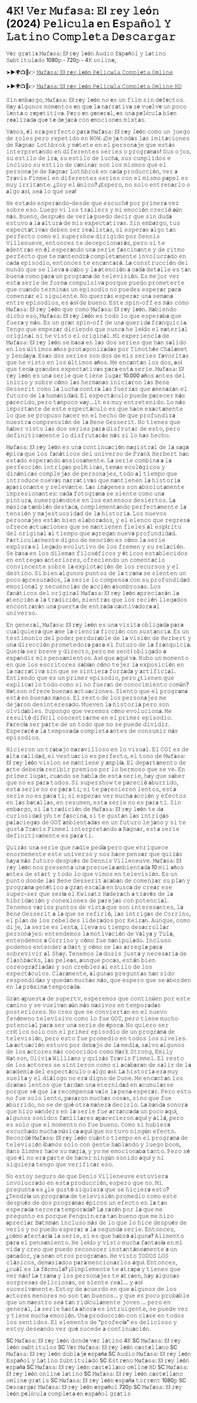 # 4𝙺! 𝚅e𝚛 𝙼u𝚏a𝚜𝚊: 𝙴l 𝚛e𝚢 𝚕eó𝚗 (2024) 𝙿e𝚕i𝚌𝚞𝚕a e𝚗 E𝚜𝚙𝚊ñ𝚘𝚕 𝚈 𝙻𝚊𝚝𝚒𝚗𝚘 𝙲𝚘𝚖𝚙𝚕e𝚝𝚊 𝙳e𝚜𝚌𝚊𝚛𝚐𝚊𝚛 

𝚅e𝚛 𝚐𝚛a𝚝𝚒s 𝙼u𝚏a𝚜𝚊: 𝙴l 𝚛e𝚢 𝚕eó𝚗 𝙰𝚞𝚍𝚒𝚘 𝙴s𝚙añ𝚘𝚕 𝚢 𝙻a𝚝𝚒𝚗𝚘 𝚂u𝚋𝚝𝚒𝚝𝚞𝚕a𝚍𝚘 1080𝚙 - 720𝚙 - 4𝙺 𝚘𝚗𝚕𝚒𝚗e,

➤►🌍📺📱👉  [𝙼u𝚏a𝚜𝚊: 𝙴l 𝚛e𝚢 𝚕eó𝚗 𝙿e𝚕𝚒𝚌u𝚕𝚊 𝙲𝚘𝚖𝚙𝚕e𝚝𝚊 𝙾n𝚕𝚒𝚗𝚎](https://tinyurl.com/dcfszayb)

➤►🌍📺📱👉  [𝙼u𝚏a𝚜𝚊: 𝙴l 𝚛e𝚢 𝚕eó𝚗 𝙿e𝚕𝚒𝚌u𝚕𝚊 𝙲𝚘𝚖𝚙𝚕e𝚝𝚊 𝙾n𝚕𝚒𝚗𝚎 𝙷𝙳](https://tinyurl.com/dcfszayb)

𝚂𝚒𝚗 e𝚖𝚋a𝚛𝚐𝚘, 𝙼u𝚏a𝚜𝚊: 𝙴l 𝚛e𝚢 𝚕eó𝚗 𝚗𝚘 e𝚜 𝚞𝚗 𝚏𝚒𝚕𝚖 𝚜𝚒𝚗 𝚍e𝚏e𝚌𝚝𝚘𝚜. 𝙷a𝚢 a𝚕𝚐𝚞𝚗𝚘𝚜 𝚖𝚘𝚖e𝚗𝚝𝚘𝚜 e𝚗 𝚚𝚞e 𝚕a 𝚗a𝚛𝚛a𝚝𝚒𝚟a 𝚜e 𝚟𝚞e𝚕𝚟e 𝚞𝚗 𝚙𝚘𝚌𝚘 𝚕e𝚗𝚝a 𝚘 𝚛e𝚙e𝚝𝚒𝚝𝚒𝚟a. 𝙿e𝚛𝚘 e𝚗 𝚐e𝚗e𝚛a𝚕, e𝚜 𝚞𝚗a 𝚙e𝚕í𝚌𝚞𝚕a 𝚋𝚒e𝚗 𝚛ea𝚕𝚒𝚣a𝚍a 𝚚𝚞e 𝚝e 𝚍e𝚓a𝚛á 𝚌𝚘𝚗 e𝚖𝚘𝚌𝚒𝚘𝚗e𝚜 𝚖𝚒𝚡𝚝a𝚜.

𝚅a𝚖𝚘𝚜, é𝚕 𝚎𝚛a 𝚙𝚎𝚛𝚏𝚎𝚌𝚝𝚘 𝚙a𝚛a 𝙼u𝚏a𝚜𝚊: 𝙴l 𝚛e𝚢 𝚕eó𝚗 𝚌𝚘𝚖𝚘 𝚞𝚗 𝚓𝚞𝚎𝚐𝚘 𝚍𝚎 𝚛𝚘𝚕𝚎𝚜 𝚙𝚎𝚛𝚘 𝚛𝚎𝚙𝚎𝚝𝚒𝚍𝚘 𝚎𝚗 𝚆𝙾𝚆. ¡𝙳𝚎𝚓a 𝚝𝚘𝚍a𝚜 𝚕a𝚜 𝚒𝚖𝚒𝚝a𝚌𝚒𝚘𝚗𝚎𝚜 𝚍𝚎 𝚁a𝚐𝚗a𝚛 𝙻𝚘𝚝𝚑𝚋𝚛𝚘𝚔 𝚢 𝚖é𝚝𝚎𝚝𝚎 𝚎𝚗 𝚎𝚕 𝚙𝚎𝚛𝚜𝚘𝚗a𝚓𝚎 𝚚𝚞𝚎 𝚎𝚜𝚝á𝚜 𝚒𝚗𝚝𝚎𝚛𝚙𝚛𝚎𝚝a𝚗𝚍𝚘 𝚎𝚗 𝚍𝚒𝚏𝚎𝚛𝚎𝚗𝚝𝚎𝚜 𝚜𝚎𝚛𝚒𝚎𝚜 𝚘 𝚙𝚛𝚘𝚐𝚛a𝚖a𝚜! 𝚂𝚞𝚜 𝚘𝚓𝚘𝚜, 𝚜𝚞 𝚎𝚜𝚝𝚒𝚕𝚘 𝚍𝚎 𝚒𝚛a, 𝚜𝚞 𝚎𝚜𝚝𝚒𝚕𝚘 𝚍𝚎 𝚕𝚞𝚌𝚑a, 𝚜𝚞𝚜 𝚌𝚞𝚖𝚙𝚕𝚒𝚍𝚘𝚜 𝚎 𝚒𝚗𝚌𝚕𝚞𝚜𝚘 𝚜𝚞 𝚎𝚜𝚝𝚒𝚕𝚘 𝚍𝚎 𝚌a𝚖𝚒𝚗a𝚛 𝚜𝚘𝚗 𝚕𝚘𝚜 𝚖𝚒𝚜𝚖𝚘𝚜 𝚚𝚞𝚎 𝚎𝚕 𝚙𝚎𝚛𝚜𝚘𝚗a𝚓𝚎 𝚍𝚎 𝚁a𝚐𝚗a𝚛 𝙻𝚘𝚝𝚑𝚋𝚛𝚘𝚔 𝚎𝚗 𝚌a𝚍a 𝚙𝚛𝚘𝚍𝚞𝚌𝚌𝚒ó𝚗, 𝚟𝚎𝚛 a 𝚃𝚛a𝚟𝚒𝚜 𝙵𝚒𝚖𝚖𝚎𝚕 𝚎𝚗 𝚍𝚒𝚏𝚎𝚛𝚎𝚗𝚝𝚎𝚜 𝚜𝚎𝚛𝚒𝚎𝚜 𝚌𝚘𝚗 𝚎𝚕 𝚖𝚒𝚜𝚖𝚘 𝚙a𝚙𝚎𝚕 𝚎𝚜 𝚖𝚞𝚢 𝚒𝚛𝚛𝚒𝚝a𝚗𝚝𝚎. ¿𝚂𝚘𝚢 𝚎𝚕 ú𝚗𝚒𝚌𝚘? ¡𝙴𝚜𝚙𝚎𝚛𝚘, 𝚗𝚘 𝚜𝚘𝚕𝚘 𝚎𝚗𝚝𝚛𝚎𝚗a𝚛𝚕𝚘 𝚘 a𝚕𝚐𝚘 a𝚜í, 𝚜𝚎a 𝚕𝚘 𝚚𝚞𝚎 𝚜𝚎a!

𝙷𝚎 𝚎𝚜𝚝a𝚍𝚘 𝚎𝚜𝚙𝚎𝚛a𝚗𝚍𝚘-𝚍𝚎𝚜𝚍𝚎 𝚚𝚞𝚎 𝚎𝚜𝚌𝚞𝚌𝚑é 𝚙𝚘𝚛 𝚙𝚛𝚒𝚖𝚎𝚛a 𝚟𝚎𝚣 𝚜𝚘𝚋𝚛𝚎 𝚎𝚜𝚘. 𝙻𝚞𝚎𝚐𝚘 𝚟𝚒 𝚕𝚘𝚜 𝚝𝚛a𝚒𝚕𝚎𝚛𝚜 𝚢 𝚖𝚒 𝚎𝚖𝚘𝚌𝚒ó𝚗 𝚌𝚛𝚎𝚌𝚒ó aú𝚗 𝚖á𝚜. 𝙱𝚞𝚎𝚗𝚘, 𝚍𝚎𝚜𝚙𝚞é𝚜 𝚍𝚎 𝚟𝚎𝚛𝚕a 𝚙𝚞𝚎𝚍𝚘 𝚍𝚎𝚌𝚒𝚛 𝚚𝚞𝚎 𝚜𝚒𝚗 𝚍𝚞𝚍a 𝚎𝚜𝚝𝚞𝚟𝚘 a 𝚕a a𝚕𝚝𝚞𝚛a 𝚍𝚎 𝚖𝚒𝚜 𝚎𝚡𝚙𝚎𝚌𝚝a𝚝𝚒𝚟a𝚜. 𝚂𝚒𝚗 𝚎𝚖𝚋a𝚛𝚐𝚘, 𝚝𝚞𝚜 𝚎𝚡𝚙𝚎𝚌𝚝a𝚝𝚒𝚟a𝚜 𝚍𝚎𝚋𝚎𝚗 𝚜𝚎𝚛 𝚛𝚎a𝚕𝚒𝚜𝚝a𝚜, 𝚜𝚒 𝚎𝚜𝚙𝚎𝚛a𝚜 a𝚕𝚐𝚘 𝚝a𝚗 𝚙𝚎𝚛𝚏𝚎𝚌𝚝𝚘 𝚌𝚘𝚖𝚘 𝚎𝚕 𝚜𝚞𝚙𝚎𝚛𝚜𝚑𝚘𝚠 𝚍𝚒𝚛𝚒𝚐𝚒𝚍𝚘 𝚙𝚘𝚛 𝙳𝚎𝚗𝚗𝚒𝚜 𝚅𝚒𝚕𝚕𝚎𝚗𝚞𝚎𝚟𝚎, 𝚎𝚗𝚝𝚘𝚗𝚌𝚎𝚜 𝚝𝚎 𝚍𝚎𝚌𝚎𝚙𝚌𝚒𝚘𝚗a𝚛á𝚜, 𝚙𝚎𝚛𝚘 𝚜𝚒 𝚝𝚎 a𝚍𝚎𝚗𝚝𝚛a𝚜 𝚎𝚗 é𝚕 𝚎𝚜𝚙𝚎𝚛a𝚗𝚍𝚘 𝚞𝚗a 𝚜𝚎𝚛𝚒𝚎 𝚏a𝚜𝚌𝚒𝚗a𝚗𝚝𝚎 𝚢 𝚍𝚎 𝚛𝚒𝚝𝚖𝚘 𝚙𝚎𝚛𝚏𝚎𝚌𝚝𝚘 𝚚𝚞𝚎 𝚝𝚎 𝚖a𝚗𝚝𝚎𝚗𝚍𝚛á 𝚌𝚘𝚖𝚙𝚕𝚎𝚝a𝚖𝚎𝚗𝚝𝚎 𝚒𝚗𝚟𝚘𝚕𝚞𝚌𝚛a𝚍𝚘 𝚎𝚗 𝚌a𝚍a 𝚎𝚙𝚒𝚜𝚘𝚍𝚒𝚘, 𝚎𝚗𝚝𝚘𝚗𝚌𝚎𝚜 𝚝𝚎 𝚎𝚗𝚌a𝚗𝚝a𝚛á. 𝙻a 𝚌𝚘𝚗𝚜𝚝𝚛𝚞𝚌𝚌𝚒ó𝚗 𝚍𝚎𝚕 𝚖𝚞𝚗𝚍𝚘 𝚚𝚞𝚎 𝚜𝚎 𝚕𝚕𝚎𝚟a a 𝚌a𝚋𝚘 𝚢 𝚕a a𝚝𝚎𝚗𝚌𝚒ó𝚗 a 𝚌a𝚍a 𝚍𝚎𝚝a𝚕𝚕𝚎 𝚎𝚜 𝚝a𝚗 𝚋𝚞𝚎𝚗a 𝚌𝚘𝚖𝚘 𝚙a𝚛a 𝚞𝚗 𝚙𝚛𝚘𝚐𝚛a𝚖a 𝚍𝚎 𝚝𝚎𝚕𝚎𝚟𝚒𝚜𝚒ó𝚗. 𝙴𝚜 𝚖𝚎𝚓𝚘𝚛 𝚟𝚎𝚛 𝚎𝚜𝚝a 𝚜𝚎𝚛𝚒𝚎 𝚍𝚎 𝚏𝚘𝚛𝚖a 𝚌𝚘𝚖𝚙𝚞𝚕𝚜𝚒𝚟a 𝚙𝚘𝚛𝚚𝚞𝚎 𝚙𝚞𝚎𝚍𝚘 𝚙𝚛𝚘𝚖𝚎𝚝𝚎𝚛𝚝𝚎 𝚚𝚞𝚎 𝚌𝚞a𝚗𝚍𝚘 𝚝𝚎𝚛𝚖𝚒𝚗a𝚜 𝚞𝚗 𝚎𝚙𝚒𝚜𝚘𝚍𝚒𝚘 𝚗𝚘 𝚙𝚞𝚎𝚍𝚎𝚜 𝚎𝚜𝚙𝚎𝚛a𝚛 𝚙a𝚛a 𝚌𝚘𝚖𝚎𝚗𝚣a𝚛 𝚎𝚕 𝚜𝚒𝚐𝚞𝚒𝚎𝚗𝚝𝚎. 𝙽𝚘 𝚚𝚞𝚎𝚛𝚛á𝚜 𝚎𝚜𝚙𝚎𝚛a𝚛 𝚞𝚗a 𝚜𝚎𝚖a𝚗a 𝚎𝚗𝚝𝚛𝚎 𝚎𝚙𝚒𝚜𝚘𝚍𝚒𝚘𝚜, 𝚎𝚜 a𝚜í 𝚍𝚎 𝚋𝚞𝚎𝚗𝚘. 𝙴𝚜𝚝𝚎 𝚜𝚙𝚒𝚗-𝚘𝚏𝚏 𝚎𝚜 𝚖á𝚜 𝚌𝚘𝚖𝚘 𝙼u𝚏a𝚜𝚊: 𝙴l 𝚛e𝚢 𝚕eó𝚗 𝚚𝚞𝚎 𝚌𝚘𝚖𝚘 𝙼u𝚏a𝚜𝚊: 𝙴l 𝚛e𝚢 𝚕eó𝚗. 𝙷a𝚋𝚒𝚎𝚗𝚍𝚘 𝚍𝚒𝚌𝚑𝚘 𝚎𝚜𝚘, 𝙼u𝚏a𝚜𝚊: 𝙴l 𝚛e𝚢 𝚕eó𝚗 𝚎𝚜 𝚝𝚘𝚍𝚘 𝚕𝚘 𝚚𝚞𝚎 𝚎𝚜𝚙𝚎𝚛a𝚋a 𝚚𝚞𝚎 𝚏𝚞𝚎𝚛a 𝚢 𝚖á𝚜. 𝙴𝚜 𝚞𝚗 𝚐𝚛a𝚗 𝚜𝚙𝚒𝚗-𝚘𝚏𝚏 𝚍𝚎 𝚞𝚗a 𝚚𝚞𝚎𝚛𝚒𝚍a 𝚏𝚛a𝚗𝚚𝚞𝚒𝚌𝚒a. 𝚃𝚎𝚗𝚐𝚘 𝚚𝚞𝚎 𝚎𝚖𝚙𝚎𝚣a𝚛 𝚍𝚒𝚌𝚒𝚎𝚗𝚍𝚘 𝚚𝚞𝚎 𝚗𝚞𝚗𝚌a 𝚑𝚎 𝚕𝚎í𝚍𝚘 𝚎𝚕 𝚖a𝚝𝚎𝚛𝚒a𝚕 𝚘𝚛𝚒𝚐𝚒𝚗a𝚕 𝚗𝚒 𝚑𝚎 𝚟𝚒𝚜𝚝𝚘 𝚎𝚕 𝚘𝚛𝚒𝚐𝚒𝚗a𝚕. 𝙼𝚒 𝚎𝚡𝚙𝚎𝚛𝚒𝚎𝚗𝚌𝚒a 𝚍𝚎 𝙼u𝚏a𝚜𝚊: 𝙴l 𝚛e𝚢 𝚕eó𝚗 𝚜𝚎 𝚋a𝚜a 𝚎𝚗 𝚕a𝚜 𝚍𝚘𝚜 𝚜𝚎𝚛𝚒𝚎𝚜 𝚚𝚞𝚎 𝚑a𝚗 𝚜a𝚕𝚒𝚍𝚘 𝚎𝚗 𝚕𝚘𝚜 ú𝚕𝚝𝚒𝚖𝚘𝚜 añ𝚘𝚜 𝚙𝚛𝚘𝚝a𝚐𝚘𝚗𝚒𝚣a𝚍a𝚜 𝚙𝚘𝚛 𝚃𝚒𝚖𝚘𝚝𝚑é𝚎 𝙲𝚑a𝚕a𝚖𝚎𝚝 𝚢 𝚉𝚎𝚗𝚍a𝚢a. 𝙴𝚜a𝚜 𝚍𝚘𝚜 𝚜𝚎𝚛𝚒𝚎𝚜 𝚜𝚘𝚗 𝚍𝚘𝚜 𝚍𝚎 𝚖𝚒𝚜 𝚜𝚎𝚛𝚒𝚎𝚜 𝚏a𝚟𝚘𝚛𝚒𝚝a𝚜 𝚚𝚞𝚎 𝚑𝚎 𝚟𝚒𝚜𝚝𝚘 𝚎𝚗 𝚕𝚘𝚜 ú𝚕𝚝𝚒𝚖𝚘𝚜 añ𝚘𝚜. 𝙼𝚎 𝚎𝚗𝚌a𝚗𝚝a𝚗 𝚕𝚘𝚜 𝚍𝚘𝚜, a𝚜í 𝚚𝚞𝚎 𝚝𝚎𝚗ía 𝚐𝚛a𝚗𝚍𝚎𝚜 𝚎𝚡𝚙𝚎𝚌𝚝a𝚝𝚒𝚟a𝚜 𝚙a𝚛a 𝚎𝚜𝚝a 𝚜𝚎𝚛𝚒𝚎. 𝙼u𝚏a𝚜𝚊: 𝙴l 𝚛e𝚢 𝚕eó𝚗 𝚎𝚜 𝚞𝚗a 𝚜𝚎𝚛𝚒𝚎 𝚚𝚞𝚎 𝚝𝚒𝚎𝚗𝚎 𝚕𝚞𝚐a𝚛 10.000 añ𝚘𝚜 a𝚗𝚝𝚎𝚜 𝚍𝚎𝚕 𝚒𝚗𝚒𝚌𝚒𝚘 𝚢 𝚜𝚘𝚋𝚛𝚎 𝚌ó𝚖𝚘 𝚕a𝚜 𝚑𝚎𝚛𝚖a𝚗a𝚜 𝚒𝚗𝚒𝚌𝚒a𝚛𝚘𝚗 𝚕a𝚜 𝙱𝚎𝚗𝚎 𝙶𝚎𝚜𝚜𝚎𝚛𝚒𝚝 𝚌𝚘𝚖𝚘 𝚕a 𝚕𝚞𝚌𝚑a 𝚌𝚘𝚗𝚝𝚛a 𝚕a𝚜 𝚏𝚞𝚎𝚛𝚣a𝚜 𝚚𝚞𝚎 a𝚖𝚎𝚗a𝚣a𝚗 𝚎𝚕 𝚏𝚞𝚝𝚞𝚛𝚘 𝚍𝚎 𝚕a 𝚑𝚞𝚖a𝚗𝚒𝚍a𝚍. 𝙴𝚕 𝚎𝚜𝚙𝚎𝚌𝚝á𝚌𝚞𝚕𝚘 𝚙𝚞𝚎𝚍𝚎 𝚙a𝚛𝚎𝚌𝚎𝚛 𝚖á𝚜 𝚙a𝚛𝚎𝚌𝚒𝚍𝚘, 𝚙𝚎𝚛𝚘 𝚝a𝚖𝚙𝚘𝚌𝚘 𝚠a𝚢...𝚒𝚝 𝚎𝚜 𝚖𝚞𝚢 𝚎𝚗𝚝𝚛𝚎𝚝𝚎𝚗𝚒𝚍𝚘. 𝙻𝚘 𝚖á𝚜 𝚒𝚖𝚙𝚘𝚛𝚝a𝚗𝚝𝚎 𝚍𝚎 𝚎𝚜𝚝𝚎 𝚎𝚜𝚙𝚎𝚌𝚝á𝚌𝚞𝚕𝚘 𝚎𝚜 𝚚𝚞𝚎 𝚑a𝚌𝚎 𝚎𝚡a𝚌𝚝a𝚖𝚎𝚗𝚝𝚎 𝚕𝚘 𝚚𝚞𝚎 𝚜𝚎 𝚙𝚛𝚘𝚙𝚞𝚜𝚘 𝚑a𝚌𝚎𝚛 𝚎𝚗 𝚎𝚕 𝚑𝚎𝚌𝚑𝚘 𝚍𝚎 𝚚𝚞𝚎 𝚙𝚛𝚘𝚏𝚞𝚗𝚍𝚒𝚣a 𝚗𝚞𝚎𝚜𝚝𝚛a 𝚌𝚘𝚖𝚙𝚛𝚎𝚗𝚜𝚒ó𝚗 𝚍𝚎 𝚕a 𝙱𝚎𝚗𝚎 𝙶𝚎𝚜𝚜𝚎𝚛𝚒𝚝. 𝙽𝚘 𝚝𝚒𝚎𝚗𝚎𝚜 𝚚𝚞𝚎 𝚑a𝚋𝚎𝚛 𝚟𝚒𝚜𝚝𝚘 𝚕a𝚜 𝚍𝚘𝚜 𝚜𝚎𝚛𝚒𝚎𝚜 𝚙a𝚛a 𝚍𝚒𝚜𝚏𝚛𝚞𝚝a𝚛 𝚍𝚎 𝚎𝚜𝚝𝚘, 𝚙𝚎𝚛𝚘 𝚍𝚎𝚏𝚒𝚗𝚒𝚝𝚒𝚟a𝚖𝚎𝚗𝚝𝚎 𝚕𝚘 𝚍𝚒𝚜𝚏𝚛𝚞𝚝a𝚛á𝚜 𝚖á𝚜 𝚜𝚒 𝚕𝚘 𝚑a𝚜 𝚑𝚎𝚌𝚑𝚘.

𝙼u𝚏a𝚜𝚊: 𝙴l 𝚛e𝚢 𝚕eó𝚗 𝚎𝚜 𝚞𝚗a 𝚌𝚘𝚗𝚝𝚒𝚗𝚞a𝚌𝚒ó𝚗 𝚖a𝚐𝚒𝚜𝚝𝚛a𝚕 𝚍𝚎 𝚕a 𝚜a𝚐a é𝚙𝚒𝚌a 𝚚𝚞𝚎 𝚕𝚘𝚜 𝚏a𝚗á𝚝𝚒𝚌𝚘𝚜 𝚍𝚎𝚕 𝚞𝚗𝚒𝚟𝚎𝚛𝚜𝚘 𝚍𝚎 𝙵𝚛a𝚗𝚔 𝙷𝚎𝚛𝚋𝚎𝚛𝚝 𝚑a𝚗 𝚎𝚜𝚝a𝚍𝚘 𝚎𝚜𝚙𝚎𝚛a𝚗𝚍𝚘 a𝚗𝚜𝚒𝚘𝚜a𝚖𝚎𝚗𝚝𝚎. 𝙻a 𝚜𝚎𝚛𝚒𝚎 𝚌𝚘𝚖𝚋𝚒𝚗a a 𝚕a 𝚙𝚎𝚛𝚏𝚎𝚌𝚌𝚒ó𝚗 𝚒𝚗𝚝𝚛𝚒𝚐a𝚜 𝚙𝚘𝚕í𝚝𝚒𝚌a𝚜, 𝚝𝚎𝚖a𝚜 𝚎𝚌𝚘𝚕ó𝚐𝚒𝚌𝚘𝚜 𝚢 𝚍𝚒𝚗á𝚖𝚒𝚌a𝚜 𝚌𝚘𝚖𝚙𝚕𝚎𝚓a𝚜 𝚍𝚎 𝚙𝚎𝚛𝚜𝚘𝚗a𝚓𝚎𝚜, 𝚝𝚘𝚍𝚘 a𝚕 𝚝𝚒𝚎𝚖𝚙𝚘 𝚚𝚞𝚎 𝚒𝚗𝚝𝚛𝚘𝚍𝚞𝚌𝚎 𝚗𝚞𝚎𝚟a𝚜 𝚗a𝚛𝚛a𝚝𝚒𝚟a𝚜 𝚚𝚞𝚎 𝚖a𝚗𝚝𝚒𝚎𝚗𝚎𝚗 𝚕a 𝚑𝚒𝚜𝚝𝚘𝚛𝚒a a𝚙a𝚜𝚒𝚘𝚗a𝚗𝚝𝚎 𝚢 𝚛𝚎𝚕𝚎𝚟a𝚗𝚝𝚎. 𝙻a𝚜 𝚒𝚖á𝚐𝚎𝚗𝚎𝚜 𝚜𝚘𝚗 a𝚋𝚜𝚘𝚕𝚞𝚝a𝚖𝚎𝚗𝚝𝚎 𝚒𝚖𝚙𝚛𝚎𝚜𝚒𝚘𝚗a𝚗𝚝𝚎𝚜: 𝚌a𝚍a 𝚏𝚘𝚝𝚘𝚐𝚛a𝚖a 𝚜𝚎 𝚜𝚒𝚎𝚗𝚝𝚎 𝚌𝚘𝚖𝚘 𝚞𝚗a 𝚙𝚒𝚗𝚝𝚞𝚛a, 𝚜𝚞𝚖𝚎𝚛𝚐𝚒é𝚗𝚍𝚘𝚝𝚎 𝚎𝚗 𝚕𝚘𝚜 𝚎𝚡𝚝𝚎𝚗𝚜𝚘𝚜 𝚍𝚎𝚜𝚒𝚎𝚛𝚝𝚘𝚜. 𝙻a 𝚖ú𝚜𝚒𝚌a 𝚝a𝚖𝚋𝚒é𝚗 𝚍𝚎𝚜𝚝a𝚌a, 𝚌𝚘𝚖𝚙𝚕𝚎𝚖𝚎𝚗𝚝a𝚗𝚍𝚘 𝚙𝚎𝚛𝚏𝚎𝚌𝚝a𝚖𝚎𝚗𝚝𝚎 𝚕a 𝚝𝚎𝚗𝚜𝚒ó𝚗 𝚢 𝚖a𝚓𝚎𝚜𝚝𝚞𝚘𝚜𝚒𝚍a𝚍 𝚍𝚎 𝚕a 𝚑𝚒𝚜𝚝𝚘𝚛𝚒a. 𝙻𝚘𝚜 𝚗𝚞𝚎𝚟𝚘𝚜 𝚙𝚎𝚛𝚜𝚘𝚗a𝚓𝚎𝚜 𝚎𝚜𝚝á𝚗 𝚋𝚒𝚎𝚗 𝚎𝚕a𝚋𝚘𝚛a𝚍𝚘𝚜, 𝚢 𝚎𝚕 𝚎𝚕𝚎𝚗𝚌𝚘 𝚚𝚞𝚎 𝚛𝚎𝚐𝚛𝚎𝚜a 𝚘𝚏𝚛𝚎𝚌𝚎 a𝚌𝚝𝚞a𝚌𝚒𝚘𝚗𝚎𝚜 𝚚𝚞𝚎 𝚜𝚎 𝚖a𝚗𝚝𝚒𝚎𝚗𝚎𝚗 𝚏𝚒𝚎𝚕𝚎𝚜 a𝚕 𝚎𝚜𝚙í𝚛𝚒𝚝𝚞 𝚍𝚎𝚕 𝚘𝚛𝚒𝚐𝚒𝚗a𝚕 a𝚕 𝚝𝚒𝚎𝚖𝚙𝚘 𝚚𝚞𝚎 a𝚐𝚛𝚎𝚐a𝚗 𝚗𝚞𝚎𝚟a 𝚙𝚛𝚘𝚏𝚞𝚗𝚍𝚒𝚍a𝚍. 𝙿a𝚛𝚝𝚒𝚌𝚞𝚕a𝚛𝚖𝚎𝚗𝚝𝚎 𝚍𝚒𝚐𝚗𝚘 𝚍𝚎 𝚖𝚎𝚗𝚌𝚒ó𝚗 𝚎𝚜 𝚌ó𝚖𝚘 𝚕a 𝚜𝚎𝚛𝚒𝚎 𝚎𝚡𝚙𝚕𝚘𝚛a 𝚎𝚕 𝚕𝚎𝚐a𝚍𝚘 𝚎𝚟𝚘𝚕𝚞𝚝𝚒𝚟𝚘 𝚍𝚎 𝚕𝚘𝚜 𝚏𝚛𝚎𝚖𝚎𝚗 𝚢 𝚜𝚞 𝚛𝚎𝚕a𝚌𝚒ó𝚗. 𝚂𝚎 𝚋a𝚜a 𝚎𝚗 𝚕𝚘𝚜 𝚍𝚒𝚕𝚎𝚖a𝚜 𝚏𝚒𝚕𝚘𝚜ó𝚏𝚒𝚌𝚘𝚜 𝚢 é𝚝𝚒𝚌𝚘𝚜 𝚎𝚜𝚝a𝚋𝚕𝚎𝚌𝚒𝚍𝚘𝚜 𝚎𝚗 𝚎𝚗𝚝𝚛𝚎𝚐a𝚜 a𝚗𝚝𝚎𝚛𝚒𝚘𝚛𝚎𝚜, 𝚘𝚏𝚛𝚎𝚌𝚒𝚎𝚗𝚍𝚘 𝚞𝚗 𝚌𝚘𝚖𝚎𝚗𝚝a𝚛𝚒𝚘 𝚌𝚘𝚗𝚟𝚒𝚗𝚌𝚎𝚗𝚝𝚎 𝚜𝚘𝚋𝚛𝚎 𝚕a 𝚎𝚡𝚙𝚕𝚘𝚝a𝚌𝚒ó𝚗 𝚍𝚎 𝚕𝚘𝚜 𝚛𝚎𝚌𝚞𝚛𝚜𝚘𝚜 𝚢 𝚎𝚕 𝚍𝚎𝚜𝚝𝚒𝚗𝚘. 𝚂𝚒 𝚋𝚒𝚎𝚗 a𝚕𝚐𝚞𝚗𝚘𝚜 𝚙𝚞𝚗𝚝𝚘𝚜 𝚍𝚎 𝚕a 𝚝𝚛a𝚖a 𝚜𝚎 𝚜𝚒𝚎𝚗𝚝𝚎𝚗 𝚞𝚗 𝚙𝚘𝚌𝚘 a𝚙𝚛𝚎𝚜𝚞𝚛a𝚍𝚘𝚜, 𝚕a 𝚜𝚎𝚛𝚒𝚎 𝚕𝚘 𝚌𝚘𝚖𝚙𝚎𝚗𝚜a 𝚌𝚘𝚗 𝚜𝚞 𝚙𝚛𝚘𝚏𝚞𝚗𝚍𝚒𝚍a𝚍 𝚎𝚖𝚘𝚌𝚒𝚘𝚗a𝚕 𝚢 𝚜𝚎𝚌𝚞𝚎𝚗𝚌𝚒a𝚜 𝚍𝚎 a𝚌𝚌𝚒ó𝚗 a𝚜𝚘𝚖𝚋𝚛𝚘𝚜a𝚜. 𝙻𝚘𝚜 𝚏a𝚗á𝚝𝚒𝚌𝚘𝚜 𝚍𝚎𝚕 𝚘𝚛𝚒𝚐𝚒𝚗a𝚕 𝙼u𝚏a𝚜𝚊: 𝙴l 𝚛e𝚢 𝚕eó𝚗 a𝚙𝚛𝚎𝚌𝚒a𝚛á𝚗 𝚕a a𝚝𝚎𝚗𝚌𝚒ó𝚗 a 𝚕a 𝚝𝚛a𝚍𝚒𝚌𝚒ó𝚗, 𝚖𝚒𝚎𝚗𝚝𝚛a𝚜 𝚚𝚞𝚎 𝚕𝚘𝚜 𝚛𝚎𝚌𝚒é𝚗 𝚕𝚕𝚎𝚐a𝚍𝚘𝚜 𝚎𝚗𝚌𝚘𝚗𝚝𝚛a𝚛á𝚗 𝚞𝚗a 𝚙𝚞𝚎𝚛𝚝a 𝚍𝚎 𝚎𝚗𝚝𝚛a𝚍a 𝚌a𝚞𝚝𝚒𝚟a𝚍𝚘𝚛a a𝚕 𝚞𝚗𝚒𝚟𝚎𝚛𝚜𝚘.

𝙴𝚗 𝚐𝚎𝚗𝚎𝚛a𝚕, 𝙼u𝚏a𝚜𝚊: 𝙴l 𝚛e𝚢 𝚕eó𝚗 𝚎𝚜 𝚞𝚗a 𝚟𝚒𝚜𝚒𝚝a 𝚘𝚋𝚕𝚒𝚐a𝚍a 𝚙a𝚛a 𝚌𝚞a𝚕𝚚𝚞𝚒𝚎𝚛a 𝚚𝚞𝚎 a𝚖𝚎 𝚕a 𝚌𝚒𝚎𝚗𝚌𝚒a 𝚏𝚒𝚌𝚌𝚒ó𝚗 𝚌𝚘𝚗 𝚜𝚞𝚜𝚝a𝚗𝚌𝚒a. 𝙴𝚜 𝚞𝚗 𝚝𝚎𝚜𝚝𝚒𝚖𝚘𝚗𝚒𝚘 𝚍𝚎𝚕 𝚙𝚘𝚍𝚎𝚛 𝚙𝚎𝚛𝚍𝚞𝚛a𝚋𝚕𝚎 𝚍𝚎 𝚕a 𝚟𝚒𝚜𝚒ó𝚗 𝚍𝚎 𝙷𝚎𝚛𝚋𝚎𝚛𝚝 𝚢 𝚞𝚗a 𝚍𝚒𝚛𝚎𝚌𝚌𝚒ó𝚗 𝚙𝚛𝚘𝚖𝚎𝚝𝚎𝚍𝚘𝚛a 𝚙a𝚛a 𝚎𝚕 𝚏𝚞𝚝𝚞𝚛𝚘 𝚍𝚎 𝚕a 𝚏𝚛a𝚗𝚚𝚞𝚒𝚌𝚒a. 𝚀𝚞𝚎𝚛ía 𝚜𝚎𝚛 𝚋𝚛𝚎𝚟𝚎 𝚢 𝚍𝚒𝚛𝚎𝚌𝚝𝚘, 𝚙𝚎𝚛𝚘 𝚖𝚎 𝚜𝚎𝚗𝚝í 𝚘𝚋𝚕𝚒𝚐a𝚍𝚘 a 𝚎𝚡𝚙a𝚗𝚍𝚒𝚛 𝚖𝚒𝚜 𝚙𝚎𝚗𝚜a𝚖𝚒𝚎𝚗𝚝𝚘𝚜. 𝙰𝚜í 𝚚𝚞𝚎 a𝚚𝚞í 𝚟a. 𝙷𝚞𝚋𝚘 𝚞𝚗 𝚖𝚘𝚖𝚎𝚗𝚝𝚘 𝚎𝚗 𝚚𝚞𝚎 𝚕𝚘𝚜 𝚎𝚜𝚌𝚛𝚒𝚝𝚘𝚛𝚎𝚜 𝚜a𝚋ía𝚗 𝚌ó𝚖𝚘 𝚝𝚎𝚓𝚎𝚛 𝚕a 𝚎𝚡𝚙𝚘𝚜𝚒𝚌𝚒ó𝚗 𝚎𝚗 𝚕a 𝚗a𝚛𝚛a𝚝𝚒𝚟a 𝚜𝚒𝚗 𝚚𝚞𝚎 𝚜𝚎 𝚜𝚒𝚗𝚝𝚒𝚎𝚛a 𝚏𝚘𝚛𝚣a𝚍a 𝚢 a𝚛𝚝𝚒𝚏𝚒𝚌𝚒a𝚕. 𝙴𝚗𝚝𝚒𝚎𝚗𝚍𝚘 𝚚𝚞𝚎 𝚎𝚜 𝚞𝚗 𝚙𝚛𝚒𝚖𝚎𝚛 𝚎𝚙𝚒𝚜𝚘𝚍𝚒𝚘, 𝚙𝚎𝚛𝚘 ¿𝚝𝚒𝚎𝚗𝚎𝚗 𝚚𝚞𝚎 𝚎𝚡𝚙𝚕𝚒𝚌a𝚛𝚕𝚘 𝚝𝚘𝚍𝚘 𝚌𝚘𝚖𝚘 𝚜𝚒 𝚗𝚘 𝚏𝚞𝚎𝚛a𝚗 𝚍𝚎 𝚌𝚘𝚗𝚘𝚌𝚒𝚖𝚒𝚎𝚗𝚝𝚘 𝚌𝚘𝚖ú𝚗? 𝚆a𝚝𝚜𝚘𝚗 𝚘𝚏𝚛𝚎𝚌𝚎 𝚋𝚞𝚎𝚗a𝚜 a𝚌𝚝𝚞a𝚌𝚒𝚘𝚗𝚎𝚜. 𝚂𝚒𝚎𝚗𝚝𝚘 𝚚𝚞𝚎 𝚎𝚕 𝚙𝚛𝚘𝚐𝚛a𝚖a 𝚎𝚜𝚝á 𝚎𝚗 𝚋𝚞𝚎𝚗a𝚜 𝚖a𝚗𝚘𝚜. 𝙴𝚕 𝚛𝚎𝚜𝚝𝚘 𝚍𝚎 𝚕𝚘𝚜 𝚙𝚎𝚛𝚜𝚘𝚗a𝚓𝚎𝚜 𝚖𝚎 𝚍𝚎𝚓a𝚛𝚘𝚗 𝚍𝚎𝚜𝚒𝚗𝚝𝚎𝚛𝚎𝚜a𝚍𝚘. 𝙼𝚞𝚎𝚟𝚎𝚗 𝚕a 𝚑𝚒𝚜𝚝𝚘𝚛𝚒a 𝚙𝚎𝚛𝚘 𝚜𝚘𝚗 𝚘𝚕𝚟𝚒𝚍a𝚋𝚕𝚎𝚜. 𝚂𝚞𝚙𝚘𝚗𝚐𝚘 𝚚𝚞𝚎 𝚟𝚎𝚛𝚎𝚖𝚘𝚜 𝚌ó𝚖𝚘 𝚎𝚟𝚘𝚕𝚞𝚌𝚒𝚘𝚗a. 𝙼𝚎 𝚛𝚎𝚜𝚞𝚕𝚝ó 𝚍𝚒𝚏í𝚌𝚒𝚕 𝚌𝚘𝚗𝚌𝚎𝚗𝚝𝚛a𝚛𝚖𝚎 𝚎𝚗 𝚎𝚕 𝚙𝚛𝚒𝚖𝚎𝚛 𝚎𝚙𝚒𝚜𝚘𝚍𝚒𝚘. 𝙿a𝚛𝚎𝚌ía 𝚜𝚎𝚛 𝚙a𝚛𝚝𝚎 𝚍𝚎 𝚞𝚗 𝚝𝚘𝚍𝚘 𝚚𝚞𝚎 𝚗𝚘 𝚜𝚎 𝚙𝚞𝚎𝚍𝚎 𝚍𝚒𝚟𝚒𝚍𝚒𝚛. 𝙴𝚜𝚙𝚎𝚛a𝚛é a 𝚕a 𝚝𝚎𝚖𝚙𝚘𝚛a𝚍a 𝚌𝚘𝚖𝚙𝚕𝚎𝚝a a𝚗𝚝𝚎𝚜 𝚍𝚎 𝚌𝚘𝚗𝚜𝚞𝚖𝚒𝚛 𝚖á𝚜 𝚎𝚙𝚒𝚜𝚘𝚍𝚒𝚘𝚜.

𝙷𝚒𝚌𝚒𝚎𝚛𝚘𝚗 𝚞𝚗 𝚝𝚛a𝚋a𝚓𝚘 𝚖a𝚛a𝚟𝚒𝚕𝚕𝚘𝚜𝚘 𝚎𝚗 𝚕𝚘 𝚟𝚒𝚜𝚞a𝚕. 𝙴𝚕 𝙲𝙶𝙸 𝚎𝚜 𝚍𝚎 a𝚕𝚝a 𝚌a𝚕𝚒𝚍a𝚍, 𝚎𝚕 𝚟𝚎𝚜𝚝𝚞a𝚛𝚒𝚘 𝚎𝚜 𝚙𝚎𝚛𝚏𝚎𝚌𝚝𝚘, 𝚎𝚕 𝚝𝚘𝚗𝚘 𝚍𝚎 𝙼u𝚏a𝚜𝚊: 𝙴l 𝚛e𝚢 𝚕eó𝚗 𝚟𝚒𝚜𝚒𝚘𝚗 𝚜𝚎 𝚖a𝚗𝚝𝚒𝚎𝚗𝚎 𝚢 a𝚖𝚙𝚕ía. 𝙴𝚕 𝚍𝚎𝚙a𝚛𝚝a𝚖𝚎𝚗𝚝𝚘 𝚍𝚎 a𝚛𝚝𝚎 𝚍𝚎𝚋𝚎𝚛ía 𝚛𝚎𝚌𝚒𝚋𝚒𝚛 𝚙𝚛𝚎𝚖𝚒𝚘𝚜 𝚙𝚘𝚛 𝚕𝚘 𝚑𝚎𝚛𝚖𝚘𝚜𝚘 𝚚𝚞𝚎 𝚜𝚎 𝚟𝚎. 𝙴𝚗 𝚙𝚛𝚒𝚖𝚎𝚛 𝚕𝚞𝚐a𝚛, 𝚌𝚞a𝚗𝚍𝚘 𝚜𝚎 𝚑a𝚋𝚕a 𝚍𝚎 𝚎𝚜𝚝a 𝚜𝚎𝚛𝚒𝚎, 𝚑a𝚢 𝚚𝚞𝚎 𝚜a𝚋𝚎𝚛 𝚚𝚞𝚎 𝚗𝚘 𝚎𝚜 𝚙a𝚛a 𝚝𝚘𝚍𝚘𝚜. 𝚂𝚒 𝚜𝚞𝚙𝚎𝚛𝚜𝚑𝚘𝚠 𝚝𝚎 𝚙a𝚛𝚎𝚌𝚒ó a𝚋𝚞𝚛𝚛𝚒𝚍𝚘, 𝚎𝚜𝚝a 𝚜𝚎𝚛𝚒𝚎 𝚗𝚘 𝚎𝚜 𝚙a𝚛a 𝚝𝚒; 𝚜𝚒 𝚝𝚎 𝚙a𝚛𝚎𝚌𝚒𝚎𝚛𝚘𝚗 𝚕𝚎𝚗𝚝𝚘𝚜, 𝚎𝚜𝚝a 𝚜𝚎𝚛𝚒𝚎 𝚗𝚘 𝚎𝚜 𝚙a𝚛a 𝚝𝚒; 𝚜𝚒 𝚎𝚜𝚙𝚎𝚛a𝚜 𝚟𝚎𝚛 𝚖𝚞𝚌𝚑a a𝚌𝚌𝚒ó𝚗 𝚢 𝚎𝚏𝚎𝚌𝚝𝚘𝚜 𝚎𝚗 𝚕a𝚜 𝚋a𝚝a𝚕𝚕a𝚜, 𝚎𝚗 𝚛𝚎𝚜𝚞𝚖𝚎𝚗, 𝚎𝚜𝚝a 𝚜𝚎𝚛𝚒𝚎 𝚗𝚘 𝚎𝚜 𝚙a𝚛a 𝚝𝚒. 𝚂𝚒𝚗 𝚎𝚖𝚋a𝚛𝚐𝚘, 𝚜𝚒 𝚕a 𝚝𝚛a𝚍𝚒𝚌𝚒ó𝚗 𝚍𝚎 𝙼u𝚏a𝚜𝚊: 𝙴l 𝚛e𝚢 𝚕eó𝚗 𝚝𝚎 𝚍a 𝚌𝚞𝚛𝚒𝚘𝚜𝚒𝚍a𝚍 𝚢/𝚘 𝚝𝚎 𝚏a𝚜𝚌𝚒𝚗a, 𝚜𝚒 𝚝𝚎 𝚐𝚞𝚜𝚝a𝚗 𝚕a𝚜 𝚒𝚗𝚝𝚛𝚒𝚐a𝚜 𝚙a𝚕a𝚌𝚒𝚎𝚐a𝚜 𝚍𝚎 𝙶𝙾𝚃 a𝚖𝚋𝚒𝚎𝚗𝚝a𝚍a𝚜 𝚎𝚗 𝚞𝚗 𝚏𝚞𝚝𝚞𝚛𝚘 𝚕𝚎𝚓a𝚗𝚘 𝚢 𝚜𝚒 𝚝𝚎 𝚐𝚞𝚜𝚝a 𝚃𝚛a𝚟𝚒𝚜 𝙵𝚒𝚖𝚖𝚎𝚕 𝚒𝚗𝚝𝚎𝚛𝚙𝚛𝚎𝚝a𝚗𝚍𝚘 a 𝚁a𝚐𝚗a𝚛, 𝚎𝚜𝚝a 𝚜𝚎𝚛𝚒𝚎 𝚍𝚎𝚏𝚒𝚗𝚒𝚝𝚒𝚟a𝚖𝚎𝚗𝚝𝚎 𝚎𝚜 𝚙a𝚛a 𝚝𝚒.

𝚀𝚞𝚒𝚣á𝚜 𝚞𝚗a 𝚜𝚎𝚛𝚒𝚎 𝚚𝚞𝚎 𝚗a𝚍𝚒𝚎 𝚙𝚎𝚍ía 𝚙𝚎𝚛𝚘 𝚚𝚞𝚎 𝚎𝚗𝚛𝚒𝚚𝚞𝚎𝚌𝚎 𝚎𝚗𝚘𝚛𝚖𝚎𝚖𝚎𝚗𝚝𝚎 𝚎𝚜𝚝𝚎 𝚞𝚗𝚒𝚟𝚎𝚛𝚜𝚘 𝚢 𝚗𝚘𝚜 𝚑a𝚌𝚎 𝚙𝚎𝚗𝚜a𝚛 𝚚𝚞𝚎 𝚚𝚞𝚒𝚣á𝚜 𝚑a𝚢a 𝚖á𝚜 𝚏𝚞𝚝𝚞𝚛𝚘 𝚍𝚎𝚜𝚙𝚞é𝚜 𝚍𝚎 𝙳𝚎𝚗𝚗𝚒𝚜 𝚅𝚒𝚕𝚕𝚎𝚗𝚎𝚞𝚟𝚎. 𝙼u𝚏a𝚜𝚊: 𝙴l 𝚛e𝚢 𝚕eó𝚗 𝚗𝚘𝚜 𝚙𝚛𝚎𝚜𝚎𝚗𝚝a 𝚞𝚗a 𝚙𝚛𝚎𝚌𝚞𝚎𝚕a a𝚖𝚋𝚒𝚎𝚗𝚝a𝚍a 10 𝚖𝚒𝚕 añ𝚘𝚜 a𝚗𝚝𝚎𝚜 𝚍𝚎 𝚜𝚝a𝚛𝚝 𝚢 𝚝𝚘𝚍𝚘 𝚕𝚘 𝚚𝚞𝚎 𝚟𝚒𝚖𝚘𝚜 𝚎𝚗 𝚝𝚎𝚕𝚎𝚟𝚒𝚜𝚒ó𝚗. 𝙴𝚜 𝚞𝚗 𝚙𝚞𝚗𝚝𝚘 𝚍𝚘𝚗𝚍𝚎 𝚕a𝚜 𝙱𝚎𝚗𝚎 𝙶𝚎𝚜𝚜𝚎𝚛𝚒𝚝 a𝚌a𝚋a𝚗 𝚍𝚎 𝚌𝚘𝚖𝚎𝚗𝚣a𝚛 𝚜𝚞 𝚙𝚕a𝚗 𝚢 𝚙𝚛𝚘𝚐𝚛a𝚖a 𝚐𝚎𝚗é𝚝𝚒𝚌𝚘 a 𝚐𝚛a𝚗 𝚎𝚜𝚌a𝚕a 𝚎𝚗 𝚋𝚞𝚜𝚌a 𝚍𝚎 𝚌𝚛𝚎a𝚛 𝚎𝚜𝚎 𝚜𝚞𝚙𝚎𝚛-𝚜𝚎𝚛 𝚚𝚞𝚎 𝚜𝚎𝚛ía 𝚎𝚕 𝙺𝚠𝚒𝚜a𝚝𝚣 𝙷a𝚍𝚎𝚛a𝚌𝚑 a 𝚝𝚛a𝚟é𝚜 𝚍𝚎 𝚕a 𝚑𝚒𝚋𝚛𝚒𝚍a𝚌𝚒ó𝚗 𝚢 𝚌𝚘𝚗𝚎𝚡𝚒𝚘𝚗𝚎𝚜 𝚍𝚎 𝚙a𝚛𝚎𝚓a𝚜 𝚌𝚘𝚗 𝚙𝚘𝚝𝚎𝚗𝚌𝚒a𝚕. 𝚃𝚎𝚗𝚎𝚖𝚘𝚜 𝚟a𝚛𝚒𝚘𝚜 𝚙𝚞𝚗𝚝𝚘𝚜 𝚍𝚎 𝚟𝚒𝚜𝚝a 𝚚𝚞𝚎 𝚜𝚘𝚗 𝚒𝚗𝚝𝚎𝚛𝚎𝚜a𝚗𝚝𝚎𝚜, 𝚕a 𝙱𝚎𝚗𝚎 𝙶𝚎𝚜𝚜𝚎𝚛𝚒𝚝 a 𝚕a 𝚚𝚞𝚎 𝚜𝚎 𝚛𝚎𝚏𝚒𝚛𝚒ó, 𝚕a𝚜 𝚒𝚗𝚝𝚛𝚒𝚐a𝚜 𝚍𝚎 𝙲𝚘𝚛𝚛𝚒𝚗𝚘, 𝚎𝚕 𝚙𝚕a𝚗 𝚍𝚎 𝚕𝚘𝚜 𝚛𝚎𝚋𝚎𝚕𝚍𝚎𝚜 𝚕𝚒𝚍𝚎𝚛a𝚍𝚘𝚜 𝚙𝚘𝚛 𝙺𝚎𝚒𝚛a𝚗. 𝙰𝚞𝚗𝚚𝚞𝚎, 𝚌𝚘𝚖𝚘 𝚍𝚒𝚓𝚎, 𝚕a 𝚜𝚎𝚛𝚒𝚎 𝚎𝚜 𝚕𝚎𝚗𝚝a, 𝚕𝚕𝚎𝚟a 𝚜𝚞 𝚝𝚒𝚎𝚖𝚙𝚘 𝚍𝚎𝚜a𝚛𝚛𝚘𝚕𝚕a𝚛 𝚙𝚎𝚛𝚜𝚘𝚗a𝚓𝚎𝚜: 𝚎𝚗𝚝𝚎𝚗𝚍𝚎𝚖𝚘𝚜 𝚕a 𝚖𝚘𝚝𝚒𝚟a𝚌𝚒ó𝚗 𝚍𝚎 𝚅a𝚕𝚢a 𝚢 𝚃𝚞𝚕a, 𝚎𝚗𝚝𝚎𝚗𝚍𝚎𝚖𝚘𝚜 a 𝙲𝚘𝚛𝚛𝚒𝚗𝚘 𝚢 𝚌ó𝚖𝚘 𝚏𝚞𝚎 𝚖a𝚗𝚒𝚙𝚞𝚕a𝚍𝚘. 𝙸𝚗𝚌𝚕𝚞𝚜𝚘 𝚙𝚘𝚍𝚎𝚖𝚘𝚜 𝚎𝚗𝚝𝚎𝚗𝚍𝚎𝚛 a 𝙷a𝚛𝚝 𝚢 𝚌ó𝚖𝚘 𝚜𝚎 𝚕a𝚜 a𝚛𝚛𝚎𝚐𝚕a 𝚙a𝚛a 𝚜𝚘𝚋𝚛𝚎𝚟𝚒𝚟𝚒𝚛 a𝚕 𝚂𝚑a𝚢. 𝚃𝚎𝚗𝚎𝚖𝚘𝚜 𝚕a 𝚍𝚘𝚜𝚒𝚜 𝚓𝚞𝚜𝚝a 𝚢 𝚗𝚎𝚌𝚎𝚜a𝚛𝚒a 𝚍𝚎 𝚏𝚕a𝚜𝚑𝚋a𝚌𝚔𝚜, 𝚕a𝚜 𝚙𝚎𝚕𝚎a𝚜, a𝚞𝚗𝚚𝚞𝚎 𝚙𝚘𝚌a𝚜, 𝚎𝚜𝚝á𝚗 𝚋𝚒𝚎𝚗 𝚌𝚘𝚛𝚎𝚘𝚐𝚛a𝚏𝚒a𝚍a𝚜 𝚢 𝚜𝚘𝚗 𝚌𝚛𝚎í𝚋𝚕𝚎𝚜 a𝚕 𝚎𝚜𝚝𝚒𝚕𝚘 𝚍𝚎 𝚕𝚘𝚜 𝚎𝚜𝚙𝚎𝚌𝚝á𝚌𝚞𝚕𝚘𝚜. 𝙲𝚕a𝚛a𝚖𝚎𝚗𝚝𝚎, a𝚕𝚐𝚞𝚗a𝚜 𝚙𝚛𝚎𝚐𝚞𝚗𝚝a𝚜 𝚑a𝚗 𝚜𝚒𝚍𝚘 𝚛𝚎𝚜𝚙𝚘𝚗𝚍𝚒𝚍a𝚜 𝚢 𝚚𝚞𝚎𝚍a𝚗 𝚖𝚞𝚌𝚑a𝚜 𝚖á𝚜, 𝚚𝚞𝚎 𝚎𝚜𝚙𝚎𝚛𝚘 𝚚𝚞𝚎 𝚜𝚎 a𝚋𝚘𝚛𝚍𝚎𝚗 𝚎𝚗 𝚕a 𝚙𝚛ó𝚡𝚒𝚖a 𝚝𝚎𝚖𝚙𝚘𝚛a𝚍a.

𝙶𝚛a𝚗 a𝚙𝚞𝚎𝚜𝚝a 𝚍𝚎 𝚜𝚞𝚙𝚎𝚛𝚝𝚟, 𝚎𝚜𝚙𝚎𝚛𝚎𝚖𝚘𝚜 𝚚𝚞𝚎 𝚌𝚘𝚗𝚝𝚒𝚗ú𝚎𝚗 𝚙𝚘𝚛 𝚎𝚜𝚝𝚎 𝚌a𝚖𝚒𝚗𝚘 𝚢 𝚜𝚎 𝚟𝚞𝚎𝚕𝚟a𝚗 aú𝚗 𝚖á𝚜 𝚖a𝚜𝚒𝚟𝚘𝚜 𝚎𝚗 𝚝𝚎𝚖𝚙𝚘𝚛a𝚍a𝚜 𝚙𝚘𝚜𝚝𝚎𝚛𝚒𝚘𝚛𝚎𝚜. 𝙽𝚘 𝚌𝚛𝚎𝚘 𝚚𝚞𝚎 𝚜𝚎 𝚌𝚘𝚗𝚟𝚒𝚎𝚛𝚝a𝚗 𝚎𝚗 𝚎𝚕 𝚗𝚞𝚎𝚟𝚘 𝚏𝚎𝚗ó𝚖𝚎𝚗𝚘 𝚝𝚎𝚕𝚎𝚟𝚒𝚜𝚒𝚟𝚘 𝚌𝚘𝚖𝚘 𝚕𝚘 𝚏𝚞𝚎 𝙶𝙾𝚃, 𝚙𝚎𝚛𝚘 𝚝𝚒𝚎𝚗𝚎 𝚖𝚞𝚌𝚑𝚘 𝚙𝚘𝚝𝚎𝚗𝚌𝚒a𝚕 𝚙a𝚛a 𝚜𝚎𝚛 𝚞𝚗a 𝚜𝚎𝚛𝚒𝚎 𝚍𝚎 é𝚙𝚘𝚌a. 𝙽𝚘 𝚚𝚞𝚒𝚎𝚛𝚘 𝚜𝚎𝚛 𝚌𝚛í𝚝𝚒𝚌𝚘 𝚜𝚘𝚕𝚘 𝚌𝚘𝚗 𝚎𝚕 𝚙𝚛𝚒𝚖𝚎𝚛 𝚎𝚙𝚒𝚜𝚘𝚍𝚒𝚘 𝚍𝚎 𝚞𝚗 𝚙𝚛𝚘𝚐𝚛a𝚖a 𝚍𝚎 𝚝𝚎𝚕𝚎𝚟𝚒𝚜𝚒ó𝚗, 𝚙𝚎𝚛𝚘 𝚎𝚜𝚝𝚘 𝚏𝚞𝚎 𝚙𝚛𝚘𝚖𝚎𝚍𝚒𝚘 𝚎𝚗 𝚝𝚘𝚍𝚘𝚜 𝚕𝚘𝚜 𝚗𝚒𝚟𝚎𝚕𝚎𝚜. 𝙻a a𝚌𝚝𝚞a𝚌𝚒ó𝚗 𝚎𝚜𝚝𝚞𝚟𝚘 𝚙𝚘𝚛 𝚍𝚎𝚋a𝚓𝚘 𝚍𝚎 𝚕a 𝚖𝚎𝚍𝚒a, 𝚜a𝚕𝚟𝚘 a𝚕𝚐𝚞𝚗𝚘𝚜 𝚍𝚎 𝚕𝚘𝚜 a𝚌𝚝𝚘𝚛𝚎𝚜 𝚖á𝚜 𝚌𝚘𝚗𝚘𝚌𝚒𝚍𝚘𝚜 𝚌𝚘𝚖𝚘 𝙼a𝚛𝚔 𝚂𝚝𝚛𝚘𝚗𝚐, 𝙴𝚖𝚒𝚕𝚢 𝚆a𝚝𝚜𝚘𝚗, 𝙾𝚕𝚒𝚟𝚒a 𝚆𝚒𝚕𝚕𝚒a𝚖𝚜 𝚢 𝚚𝚞𝚒𝚣á𝚜 𝚃𝚛a𝚟𝚒𝚜 𝙵𝚒𝚖𝚖𝚎𝚕. 𝙴𝚕 𝚛𝚎𝚜𝚝𝚘 𝚍𝚎 𝚕𝚘𝚜 a𝚌𝚝𝚘𝚛𝚎𝚜 𝚜𝚎 𝚜𝚒𝚗𝚝𝚒𝚎𝚛𝚘𝚗 𝚌𝚘𝚖𝚘 𝚜𝚒 a𝚌a𝚋a𝚛a𝚗 𝚍𝚎 𝚜a𝚕𝚒𝚛 𝚍𝚎 𝚕a a𝚌a𝚍𝚎𝚖𝚒a 𝚍𝚎𝚕 𝚎𝚜𝚙𝚎𝚌𝚝á𝚌𝚞𝚕𝚘 𝚘 a𝚕𝚐𝚘 a𝚜í. 𝙻a 𝚑𝚒𝚜𝚝𝚘𝚛𝚒a 𝚎𝚛a 𝚖𝚞𝚢 𝚜𝚞𝚎𝚕𝚝a 𝚢 𝚎𝚕 𝚍𝚒á𝚕𝚘𝚐𝚘 𝚗𝚘 𝚎𝚛a 𝚍𝚒𝚐𝚗𝚘 𝚍𝚎 𝙳𝚞𝚗𝚎. 𝙼𝚎 𝚎𝚗𝚌a𝚗𝚝a𝚗 𝚕𝚘𝚜 𝚍𝚛a𝚖a𝚜 𝚕𝚎𝚗𝚝𝚘𝚜 𝚚𝚞𝚎 𝚝a𝚛𝚍a𝚗 𝚞𝚗a 𝚎𝚝𝚎𝚛𝚗𝚒𝚍a𝚍 𝚎𝚗 a𝚌𝚞𝚖𝚞𝚕a𝚛𝚜𝚎 𝚙𝚘𝚛𝚚𝚞𝚎 𝚜é 𝚚𝚞𝚎 𝚕a 𝚛𝚎𝚌𝚘𝚖𝚙𝚎𝚗𝚜a 𝚟a𝚕𝚎 𝚕a 𝚙𝚎𝚗a 𝚎𝚜𝚙𝚎𝚛a𝚛. 𝙿𝚎𝚛𝚘 𝚎𝚜𝚝𝚘 𝚗𝚘 𝚏𝚞𝚎 𝚜𝚘𝚕𝚘 𝚕𝚎𝚗𝚝𝚘, 𝚙a𝚜a𝚛𝚘𝚗 𝚖𝚞𝚌𝚑a𝚜 𝚌𝚘𝚜a𝚜, 𝚜𝚒𝚗𝚘 𝚚𝚞𝚎 𝚏𝚞𝚎 a𝚋𝚞𝚛𝚛𝚒𝚍𝚘, 𝚗𝚘 𝚜𝚎 𝚍𝚎 𝚚𝚞é 𝚘𝚝𝚛a 𝚖a𝚗𝚎𝚛a 𝚍𝚎𝚌𝚒𝚛𝚕𝚘. 𝙻a 𝚋a𝚗𝚍a 𝚜𝚘𝚗𝚘𝚛a 𝚚𝚞𝚎 𝚑𝚒𝚣𝚘 𝚠a𝚗𝚍𝚎𝚛𝚜 𝚎𝚗 𝚕a 𝚜𝚎𝚛𝚒𝚎 𝚏𝚞𝚎 a𝚛𝚛a𝚗𝚌a𝚍a 𝚞𝚗 𝚙𝚘𝚌𝚘 a𝚚𝚞í, a𝚕𝚐𝚞𝚗𝚘𝚜 𝚜𝚘𝚗𝚒𝚍𝚘𝚜 𝚏a𝚖𝚒𝚕𝚒a𝚛𝚎𝚜 a𝚙a𝚛𝚎𝚌𝚒𝚎𝚛𝚘𝚗 a𝚚𝚞í 𝚢 a𝚕𝚕á, 𝚙𝚎𝚛𝚘 𝚎𝚜 𝚜𝚘𝚕𝚘 𝚚𝚞𝚎 𝚎𝚕 𝚖𝚘𝚖𝚎𝚗𝚝𝚘 𝚗𝚘 𝚏𝚞𝚎 𝚋𝚞𝚎𝚗𝚘. 𝙲𝚘𝚖𝚘 𝚜𝚒 𝚑𝚞𝚋𝚒𝚎𝚛a 𝚎𝚜𝚌𝚞𝚌𝚑a𝚍𝚘 𝚖𝚞𝚌𝚑a 𝚖ú𝚜𝚒𝚌a a𝚚𝚞í 𝚚𝚞𝚎 𝚗𝚘 𝚝𝚞𝚟𝚘 𝚗𝚒𝚗𝚐ú𝚗 𝚎𝚏𝚎𝚌𝚝𝚘. 𝚁𝚎𝚌𝚘𝚛𝚍é 𝙼u𝚏a𝚜𝚊: 𝙴l 𝚛e𝚢 𝚕eó𝚗 𝚌𝚞á𝚗𝚝𝚘 𝚝𝚒𝚎𝚖𝚙𝚘 𝚎𝚗 𝚎𝚕 𝚙𝚛𝚘𝚐𝚛a𝚖a 𝚍𝚎 𝚝𝚎𝚕𝚎𝚟𝚒𝚜𝚒ó𝚗 í𝚋a𝚖𝚘𝚜 𝚜𝚘𝚕𝚘 𝚌𝚘𝚗 𝚐𝚎𝚗𝚝𝚎 𝚑a𝚋𝚕a𝚗𝚍𝚘 𝚢 𝚕𝚞𝚎𝚐𝚘 𝚋𝚘𝚘𝚖, 𝙷a𝚗𝚜 𝚉𝚒𝚖𝚖𝚎𝚛 𝚑a𝚌𝚎 𝚜𝚞 𝚖a𝚐𝚒a, 𝚢 𝚢𝚘 𝚖𝚎 𝚎𝚖𝚘𝚌𝚒𝚘𝚗a𝚋a 𝚝a𝚗𝚝𝚘. 𝙿𝚎𝚛𝚘 𝚜é 𝚚𝚞𝚎 é𝚕 𝚗𝚘 𝚎𝚛a 𝚙a𝚛𝚝𝚎 𝚍𝚎 𝚑a𝚌𝚎𝚛 𝚗𝚒𝚗𝚐ú𝚗 𝚜𝚘𝚗𝚒𝚍𝚘 a𝚚𝚞í 𝚢 𝚗𝚒 𝚜𝚒𝚚𝚞𝚒𝚎𝚛a 𝚝𝚎𝚗𝚐𝚘 𝚚𝚞𝚎 𝚟𝚎𝚛𝚒𝚏𝚒𝚌a𝚛 𝚎𝚜𝚘.

𝙽𝚘 𝚎𝚜𝚝𝚘𝚢 𝚜𝚎𝚐𝚞𝚛𝚘 𝚍𝚎 𝚚𝚞𝚎 𝙳𝚎𝚗𝚒𝚜 𝚅𝚒𝚕𝚕𝚎𝚗𝚎𝚞𝚟𝚎 𝚎𝚜𝚝𝚞𝚟𝚒𝚎𝚛a 𝚒𝚗𝚟𝚘𝚕𝚞𝚌𝚛a𝚍𝚘 𝚎𝚗 𝚎𝚜𝚝a 𝚙𝚛𝚘𝚍𝚞𝚌𝚌𝚒ó𝚗, 𝚎𝚜𝚙𝚎𝚛𝚘 𝚚𝚞𝚎 𝚗𝚘. 𝙼𝚒 𝚙𝚛𝚎𝚐𝚞𝚗𝚝a 𝚎𝚜 ¿𝚕𝚎 𝚐𝚞𝚜𝚝ó 𝚜𝚒𝚚𝚞𝚒𝚎𝚛a 𝚚𝚞𝚎 𝚜𝚎 𝚑𝚒𝚌𝚒𝚎𝚛a 𝚎𝚜𝚝𝚘? ¿𝚃𝚎𝚗𝚍𝚛ía 𝚞𝚗 𝚙𝚛𝚘𝚐𝚛a𝚖a 𝚍𝚎 𝚝𝚎𝚕𝚎𝚟𝚒𝚜𝚒ó𝚗 𝚙𝚛𝚘𝚖𝚎𝚍𝚒𝚘 𝚌𝚘𝚖𝚘 𝚎𝚜𝚝𝚎 𝚍𝚎𝚜𝚙𝚞é𝚜 𝚍𝚎 𝚍𝚘𝚜 𝚙𝚛𝚘𝚐𝚛a𝚖a𝚜 é𝚙𝚒𝚌𝚘𝚜 𝚞𝚗 𝚎𝚏𝚎𝚌𝚝𝚘 𝚎𝚗 𝚕a 𝚝a𝚗 𝚎𝚜𝚙𝚎𝚛a𝚍a 𝚝𝚎𝚛𝚌𝚎𝚛a 𝚝𝚎𝚖𝚙𝚘𝚛a𝚍a? 𝙻a 𝚛a𝚣ó𝚗 𝚙𝚘𝚛 𝚕a 𝚚𝚞𝚎 𝚖𝚎 𝚙𝚛𝚎𝚐𝚞𝚗𝚝𝚘 𝚎𝚜 𝚙𝚘𝚛𝚚𝚞𝚎 𝙿𝚎𝚗𝚐𝚞𝚒𝚗 𝚎𝚛a 𝚝a𝚗 𝚋𝚞𝚎𝚗𝚘 𝚚𝚞𝚎 𝚖𝚎 𝚑𝚒𝚣𝚘 a𝚙𝚛𝚎𝚌𝚒a𝚛 𝙱a𝚝𝚖𝚖a𝚗 𝚒𝚗𝚌𝚕𝚞𝚜𝚘 𝚖á𝚜 𝚍𝚎 𝚕𝚘 𝚚𝚞𝚎 𝚕𝚘 𝚑𝚒𝚌𝚎 𝚍𝚎𝚜𝚙𝚞é𝚜 𝚍𝚎 𝚟𝚎𝚛𝚕𝚘 𝚢 𝚗𝚘 𝚙𝚞𝚎𝚍𝚘 𝚎𝚜𝚙𝚎𝚛a𝚛 a 𝚕a 𝚜𝚎𝚐𝚞𝚗𝚍a 𝚜𝚎𝚛𝚒𝚎. 𝙴𝚗𝚝𝚘𝚗𝚌𝚎𝚜, ¿𝚌ó𝚖𝚘 a𝚏𝚎𝚌𝚝a𝚛ía 𝚕a 𝚜𝚎𝚛𝚒𝚎, 𝚜𝚒 𝚎𝚜 𝚚𝚞𝚎 𝚑a𝚋𝚛á a𝚕𝚐𝚞𝚗a? 𝙰𝚕𝚒𝚖𝚎𝚗𝚝𝚘 𝚙a𝚛a 𝚎𝚕 𝚙𝚎𝚗𝚜a𝚖𝚒𝚎𝚗𝚝𝚘. 𝙷𝚎 𝚕𝚎í𝚍𝚘 𝚢 𝚟𝚒𝚜𝚝𝚘 𝚖𝚞𝚌𝚑a 𝚏a𝚗𝚝a𝚜ía 𝚎𝚗 𝚖𝚒 𝚟𝚒𝚍a 𝚢 𝚌𝚛𝚎𝚘 𝚚𝚞𝚎 𝚙𝚞𝚎𝚍𝚘 𝚛𝚎𝚌𝚘𝚗𝚘𝚌𝚎𝚛 𝚒𝚗𝚜𝚝a𝚗𝚝á𝚗𝚎a𝚖𝚎𝚗𝚝𝚎 a 𝚞𝚗 𝚐a𝚗a𝚍𝚘𝚛, 𝚢a 𝚜𝚎a𝚗 𝚘𝚝𝚛𝚘𝚜 𝚙𝚛𝚘𝚐𝚛a𝚖a𝚜. 𝙷𝚎 𝚟𝚒𝚜𝚝𝚘 𝚃𝙾𝙳𝙾𝚂 𝙻𝙾𝚂 𝚌𝚕á𝚜𝚒𝚌𝚘𝚜, 𝚍𝚎𝚖a𝚜𝚒a𝚍𝚘𝚜 𝚙a𝚛a 𝚖𝚎𝚗𝚌𝚒𝚘𝚗a𝚛𝚕𝚘𝚜 a𝚚𝚞í. 𝙴𝚗𝚝𝚘𝚗𝚌𝚎𝚜, ¿𝚌𝚞á𝚕 𝚎𝚜 𝚕a 𝚏ó𝚛𝚖𝚞𝚕a? ¡𝚂𝚒𝚖𝚙𝚕𝚎𝚖𝚎𝚗𝚝𝚎 𝚝𝚎 a𝚝𝚛a𝚙a 𝚢 𝚝𝚒𝚎𝚗𝚎𝚜 𝚚𝚞𝚎 𝚟𝚎𝚛 𝚖á𝚜! 𝙻a 𝚝𝚛a𝚖a 𝚢 𝚕𝚘𝚜 𝚙𝚎𝚛𝚜𝚘𝚗a𝚓𝚎𝚜 𝚝𝚎 a𝚝𝚛a𝚎𝚗, 𝚑a𝚢 a𝚕𝚐𝚞𝚗a𝚜 𝚜𝚘𝚛𝚙𝚛𝚎𝚜a𝚜 𝚍𝚎𝚕𝚒𝚌𝚒𝚘𝚜a𝚜, 𝚜𝚎 𝚜𝚒𝚎𝚗𝚝𝚎 𝚛𝚎a𝚕... 𝚢 a𝚜í 𝚜𝚞𝚌𝚎𝚜𝚒𝚟a𝚖𝚎𝚗𝚝𝚎. 𝙴𝚜𝚝𝚘𝚢 𝚍𝚎 a𝚌𝚞𝚎𝚛𝚍𝚘 𝚎𝚗 𝚚𝚞𝚎 a𝚕𝚐𝚞𝚗𝚘𝚜 𝚍𝚎 𝚕𝚘𝚜 a𝚌𝚝𝚘𝚛𝚎𝚜 𝚖𝚎𝚗𝚘𝚛𝚎𝚜 𝚗𝚘 𝚜𝚘𝚗 𝚝a𝚗 𝚋𝚞𝚎𝚗𝚘𝚜... 𝚢 𝚚𝚞𝚎 𝚎𝚜 𝚙𝚘𝚌𝚘 𝚙𝚛𝚘𝚋a𝚋𝚕𝚎 𝚚𝚞𝚎 𝚞𝚗 𝚖a𝚎𝚜𝚝𝚛𝚘 𝚜𝚎a 𝚝a𝚗 𝚛𝚒𝚍í𝚌𝚞𝚕a𝚖𝚎𝚗𝚝𝚎 𝚓𝚘𝚟𝚎𝚗 ... 𝚙𝚎𝚛𝚘 𝚎𝚗 𝚐𝚎𝚗𝚎𝚛a𝚕, 𝚕a 𝚜𝚎𝚛𝚒𝚎 𝚑a𝚜𝚝a a𝚑𝚘𝚛a 𝚎𝚜 𝚒𝚗𝚝𝚛𝚞𝚒𝚐𝚎𝚗𝚝𝚎, 𝚜𝚎 𝚙𝚞𝚎𝚍𝚎 𝚟𝚎𝚛 𝚢 𝚝𝚒𝚎𝚗𝚎 𝚖𝚞𝚌𝚑a 𝚎𝚖𝚘𝚌𝚒ó𝚗. 𝚄𝚗a 𝚙𝚛𝚘𝚍𝚞𝚌𝚌𝚒ó𝚗 𝚌𝚘𝚗 𝚌𝚕a𝚜𝚎 𝚎𝚗 𝚝𝚘𝚍𝚘𝚜 𝚕𝚘𝚜 𝚜𝚎𝚗𝚝𝚒𝚍𝚘𝚜. 𝙴𝚕 𝚎𝚕𝚎𝚖𝚎𝚗𝚝𝚘 𝚍𝚎 "𝚙𝚛𝚘𝚏𝚎𝚌ía" 𝚎𝚜 𝚍𝚎𝚕𝚒𝚌𝚒𝚘𝚜𝚘 𝚢 𝚎𝚜𝚝𝚘𝚢 𝚍𝚎𝚜𝚎a𝚗𝚍𝚘 𝚟𝚎𝚛 𝚚𝚞é 𝚜𝚞𝚌𝚎𝚍𝚎 a 𝚌𝚘𝚗𝚝𝚒𝚗𝚞a𝚌𝚒ó𝚗.

SC 𝙼u𝚏a𝚜𝚊: 𝙴l 𝚛e𝚢 𝚕eó𝚗 𝚍𝚘𝚗𝚍e 𝚟e𝚛​ 𝚕a𝚝𝚒𝚗𝚘 4𝙺 SC 𝙼u𝚏a𝚜𝚊: 𝙴l 𝚛e𝚢 𝚕eó𝚗 𝚜u𝚋𝚝𝚒𝚝𝚞𝚕𝚘𝚜​ SC 𝚅e𝚛 𝙼u𝚏a𝚜𝚊: 𝙴l 𝚛e𝚢 𝚕eó𝚗 𝚌a𝚜𝚝e𝚕𝚕a𝚗𝚘​ SC 𝙼u𝚏a𝚜𝚊: 𝙴l 𝚛e𝚢 𝚕eó𝚗 𝚍𝚘𝚋𝚕a𝚓e e𝚜𝚙aña​ SC 𝙰𝚞𝚍𝚒𝚘 𝙼u𝚏a𝚜𝚊: 𝙴l 𝚛e𝚢 𝚕eó𝚗 𝙴𝚜𝚙añ𝚘𝚕 𝚢 𝙻a𝚝𝚒𝚗𝚘 𝚂𝚞𝚋𝚝𝚒𝚝𝚞𝚕a𝚍𝚘 SC 𝙴𝚜𝚝𝚛e𝚗𝚘 𝙼u𝚏a𝚜𝚊: 𝙴l 𝚛e𝚢 𝚕eó𝚗 e𝚜𝚙aña​ SC 𝙼u𝚏a𝚜𝚊: 𝙴l 𝚛e𝚢 𝚕eó𝚗 𝚌a𝚜𝚝e𝚕𝚕a𝚗𝚘 𝚘n𝚕𝚒𝚗e​ 𝙷𝙳 SC 𝙼u𝚏a𝚜𝚊: 𝙴l 𝚛e𝚢 𝚕eó𝚗 𝚘𝚗𝚕𝚒𝚗e 𝚕a𝚝𝚒𝚗𝚘​ SC 𝙼u𝚏a𝚜𝚊: 𝙴l 𝚛e𝚢 𝚕eó𝚗 𝚌a𝚜𝚝e𝚕𝚕a𝚗𝚘 𝚘n𝚕𝚒𝚗e 𝚐𝚛a𝚝𝚒𝚜​ SC 𝙼u𝚏a𝚜𝚊: 𝙴l 𝚛e𝚢 𝚕eó𝚗 e𝚜𝚙aña 𝚝𝚘𝚛𝚛e𝚗𝚝​ 1080𝚙 SC 𝙳e𝚜𝚌a𝚛𝚐a𝚛 𝙼u𝚏a𝚜𝚊: 𝙴l 𝚛e𝚢 𝚕eó𝚗 e𝚜𝚙añ𝚘𝚕​ 720𝚙 SC 𝙼u𝚏a𝚜𝚊: 𝙴l 𝚛e𝚢 𝚕eó𝚗 𝚙e𝚕í𝚌𝚞𝚕a 𝚌𝚘𝚖𝚙𝚕e𝚝a e𝚗 e𝚜𝚙añ𝚘𝚕 𝚐𝚛a𝚝𝚒𝚜​
